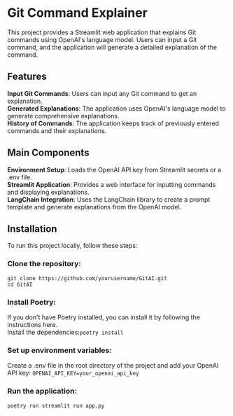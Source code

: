 # Git Command Explainer

This project provides a Streamlit web application that explains Git commands using OpenAI's language model. Users can input a Git command, and the application will generate a detailed explanation of the command.

## Features

**Input Git Commands**: Users can input any Git command to get an explanation.  
**Generated Explanations**: The application uses OpenAI's language model to generate comprehensive explanations.  
**History of Commands**: The application keeps track of previously entered commands and their explanations.  


## Main Components
**Environment Setup**: Loads the OpenAI API key from Streamlit secrets or a .env file.  
**Streamlit Application**: Provides a web interface for inputting commands and displaying explanations.  
**LangChain Integration**: Uses the LangChain library to create a prompt template and generate explanations from the OpenAI model.  


## Installation

To run this project locally, follow these steps:  

### Clone the repository:  
```
git clone https://github.com/yourusername/GitAI.git  
cd GitAI
```  
### Install Poetry: 

If you don't have Poetry installed, you can install it by following the instructions here.  
Install the dependencies:`poetry install`  
### Set up environment variables:  
Create a .env file in the root directory of the project and add your OpenAI API key:
```OPENAI_API_KEY=your_openai_api_key```  
### Run the application:  
```poetry run streamlit run app.py```
